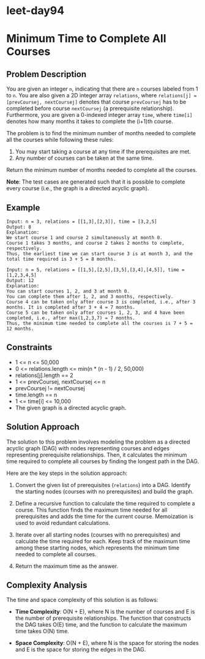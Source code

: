 # leet-day94

# Minimum Time to Complete All Courses

## Problem Description

You are given an integer `n`, indicating that there are `n` courses labeled from 1 to `n`. You are also given a 2D integer array `relations`, where `relations[j] = [prevCoursej, nextCoursej]` denotes that course `prevCoursej` has to be completed before course `nextCoursej` (a prerequisite relationship). Furthermore, you are given a 0-indexed integer array `time`, where `time[i]` denotes how many months it takes to complete the (i+1)th course.

The problem is to find the minimum number of months needed to complete all the courses while following these rules:

1. You may start taking a course at any time if the prerequisites are met.
2. Any number of courses can be taken at the same time.

Return the minimum number of months needed to complete all the courses.

**Note**: The test cases are generated such that it is possible to complete every course (i.e., the graph is a directed acyclic graph).

## Example

```plaintext
Input: n = 3, relations = [[1,3],[2,3]], time = [3,2,5]
Output: 8
Explanation: 
We start course 1 and course 2 simultaneously at month 0.
Course 1 takes 3 months, and course 2 takes 2 months to complete, respectively.
Thus, the earliest time we can start course 3 is at month 3, and the total time required is 3 + 5 = 8 months.
```

```plaintext
Input: n = 5, relations = [[1,5],[2,5],[3,5],[3,4],[4,5]], time = [1,2,3,4,5]
Output: 12
Explanation: 
You can start courses 1, 2, and 3 at month 0.
You can complete them after 1, 2, and 3 months, respectively.
Course 4 can be taken only after course 3 is completed, i.e., after 3 months. It is completed after 3 + 4 = 7 months.
Course 5 can be taken only after courses 1, 2, 3, and 4 have been completed, i.e., after max(1,2,3,7) = 7 months.
Thus, the minimum time needed to complete all the courses is 7 + 5 = 12 months.
```

## Constraints

- 1 <= n <= 50,000
- 0 <= relations.length <= min(n * (n - 1) / 2, 50,000)
- relations[j].length == 2
- 1 <= prevCoursej, nextCoursej <= n
- prevCoursej != nextCoursej
- time.length == n
- 1 <= time[i] <= 10,000
- The given graph is a directed acyclic graph.

## Solution Approach

The solution to this problem involves modeling the problem as a directed acyclic graph (DAG) with nodes representing courses and edges representing prerequisite relationships. Then, it calculates the minimum time required to complete all courses by finding the longest path in the DAG.

Here are the key steps in the solution approach:

1. Convert the given list of prerequisites (`relations`) into a DAG. Identify the starting nodes (courses with no prerequisites) and build the graph.

2. Define a recursive function to calculate the time required to complete a course. This function finds the maximum time needed for all prerequisites and adds the time for the current course. Memoization is used to avoid redundant calculations.

3. Iterate over all starting nodes (courses with no prerequisites) and calculate the time required for each. Keep track of the maximum time among these starting nodes, which represents the minimum time needed to complete all courses.

4. Return the maximum time as the answer.

## Complexity Analysis

The time and space complexity of this solution is as follows:

- **Time Complexity**: O(N + E), where N is the number of courses and E is the number of prerequisite relationships. The function that constructs the DAG takes O(E) time, and the function to calculate the maximum time takes O(N) time.

- **Space Complexity**: O(N + E), where N is the space for storing the nodes and E is the space for storing the edges in the DAG.

